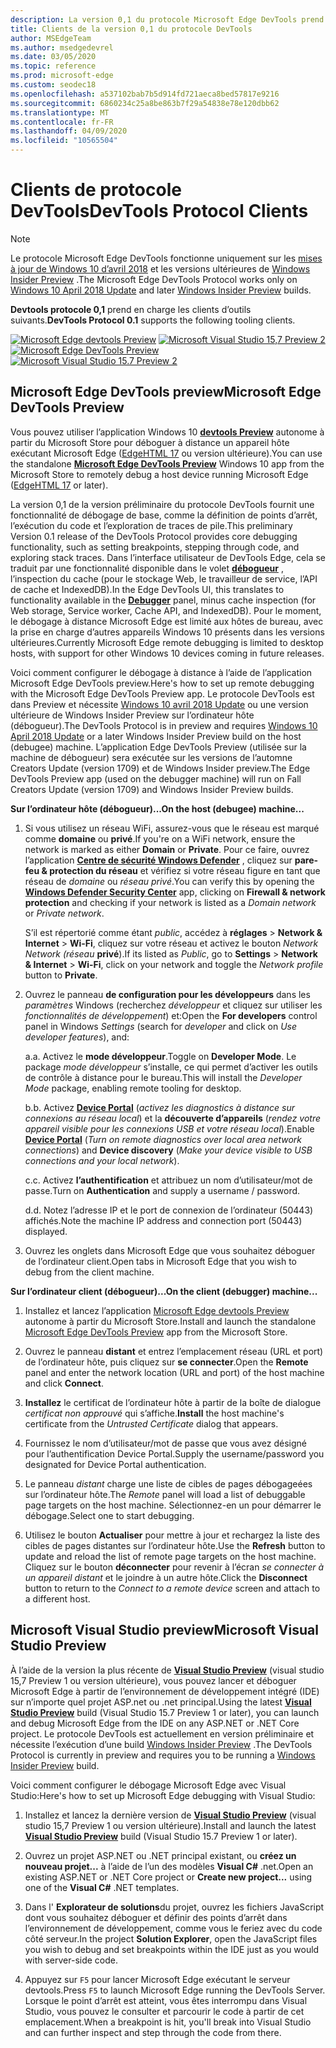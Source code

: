 ```yaml
---
description: La version 0,1 du protocole Microsoft Edge DevTools prend en charge les clients d’outils suivants.
title: Clients de la version 0,1 du protocole DevTools
author: MSEdgeTeam
ms.author: msedgedevrel
ms.date: 03/05/2020
ms.topic: reference
ms.prod: microsoft-edge
ms.custom: seodec18
ms.openlocfilehash: a537102bab7b5d914fd721aeca8bed57817e9216
ms.sourcegitcommit: 6860234c25a8be863b7f29a54838e78e120dbb62
ms.translationtype: MT
ms.contentlocale: fr-FR
ms.lasthandoff: 04/09/2020
ms.locfileid: "10565504"
---
```

# <span data-ttu-id="883e9-103">Clients de protocole DevTools</span><span class="sxs-lookup"><span data-stu-id="883e9-103">DevTools Protocol Clients</span></span>

> [!NOTE]
> <span data-ttu-id="883e9-104">Le protocole Microsoft Edge DevTools fonctionne uniquement sur les [mises à jour de Windows 10 d’avril 2018](https://blogs.windows.com/windowsexperience/2018/04/30/how-to-get-the-windows-10-april-2018-update/#5VXkQMU41CJzZPER.97) et les versions ultérieures de [Windows Insider Preview](https://insider.windows.com/en-us/getting-started/) .</span><span class="sxs-lookup"><span data-stu-id="883e9-104">The Microsoft Edge DevTools Protocol works only on [Windows 10 April 2018 Update](https://blogs.windows.com/windowsexperience/2018/04/30/how-to-get-the-windows-10-april-2018-update/#5VXkQMU41CJzZPER.97) and later [Windows Insider Preview](https://insider.windows.com/en-us/getting-started/) builds.</span></span>

<span data-ttu-id="883e9-105">**Devtools protocole 0,1** prend en charge les clients d’outils suivants.</span><span class="sxs-lookup"><span data-stu-id="883e9-105">**DevTools Protocol 0.1** supports the following tooling clients.</span></span>

<span data-ttu-id="883e9-106">[ ![ Microsoft Edge devtools Preview](../media/microsoft-edge-devtools.png)](#microsoft-edge-devtools-preview) [ ![ Microsoft Visual Studio 15,7 Preview 2](../media/visual-studio-2017.png)](#microsoft-visual-studio-preview)</span><span class="sxs-lookup"><span data-stu-id="883e9-106">[![Microsoft Edge DevTools Preview](../media/microsoft-edge-devtools.png)](#microsoft-edge-devtools-preview) [![Microsoft Visual Studio 15.7 Preview 2](../media/visual-studio-2017.png)](#microsoft-visual-studio-preview)</span></span>

## <span data-ttu-id="883e9-107">Microsoft Edge DevTools preview</span><span class="sxs-lookup"><span data-stu-id="883e9-107">Microsoft Edge DevTools Preview</span></span>

<span data-ttu-id="883e9-108">Vous pouvez utiliser l’application Windows 10 [**devtools Preview**](https://www.microsoft.com/store/p/microsoft-edge-devtools-preview/9mzbfrmz0mnj?activetab=pivot%3aoverviewtab) autonome à partir du Microsoft Store pour déboguer à distance un appareil hôte exécutant Microsoft Edge ([EdgeHTML 17](../../dev-guide.md) ou version ultérieure).</span><span class="sxs-lookup"><span data-stu-id="883e9-108">You can use the standalone [**Microsoft Edge DevTools Preview**](https://www.microsoft.com/store/p/microsoft-edge-devtools-preview/9mzbfrmz0mnj?activetab=pivot%3aoverviewtab) Windows 10 app from the Microsoft Store to remotely debug a host device running Microsoft Edge ([EdgeHTML 17](../../dev-guide.md) or later).</span></span>

<span data-ttu-id="883e9-109">La version 0,1 de la version préliminaire du protocole DevTools fournit une fonctionnalité de débogage de base, comme la définition de points d’arrêt, l’exécution du code et l’exploration de traces de pile.</span><span class="sxs-lookup"><span data-stu-id="883e9-109">This preliminary Version 0.1 release of the DevTools Protocol provides core debugging functionality, such as setting breakpoints, stepping through code, and exploring stack traces.</span></span> <span data-ttu-id="883e9-110">Dans l’interface utilisateur de DevTools Edge, cela se traduit par une fonctionnalité disponible dans le volet [**débogueur**](../../devtools-guide/debugger.md) , l’inspection du cache (pour le stockage Web, le travailleur de service, l’API de cache et IndexedDB).</span><span class="sxs-lookup"><span data-stu-id="883e9-110">In the Edge DevTools UI, this translates to functionality available in the [**Debugger**](../../devtools-guide/debugger.md) panel, minus cache inspection (for Web storage, Service worker, Cache API, and IndexedDB).</span></span> <span data-ttu-id="883e9-111">Pour le moment, le débogage à distance Microsoft Edge est limité aux hôtes de bureau, avec la prise en charge d’autres appareils Windows 10 présents dans les versions ultérieures.</span><span class="sxs-lookup"><span data-stu-id="883e9-111">Currently Microsoft Edge remote debugging is limited to desktop hosts, with support for other Windows 10 devices coming in future releases.</span></span>

<span data-ttu-id="883e9-112">Voici comment configurer le débogage à distance à l’aide de l’application Microsoft Edge DevTools preview.</span><span class="sxs-lookup"><span data-stu-id="883e9-112">Here's how to set up remote debugging with the Microsoft Edge DevTools Preview app.</span></span> <span data-ttu-id="883e9-113">Le protocole DevTools est dans Preview et nécessite [Windows 10 avril 2018 Update](https://blogs.windows.com/windowsexperience/2018/04/30/how-to-get-the-windows-10-april-2018-update/#5VXkQMU41CJzZPER.97) ou une version ultérieure de Windows Insider Preview sur l’ordinateur hôte (débogueur).</span><span class="sxs-lookup"><span data-stu-id="883e9-113">The DevTools Protocol is in preview and requires [Windows 10 April 2018 Update](https://blogs.windows.com/windowsexperience/2018/04/30/how-to-get-the-windows-10-april-2018-update/#5VXkQMU41CJzZPER.97) or a later Windows Insider Preview build on the host (debugee) machine.</span></span> <span data-ttu-id="883e9-114">L’application Edge DevTools Preview (utilisée sur la machine de débogueur) sera exécutée sur les versions de l’automne Creators Update (version 1709) et de Windows Insider preview.</span><span class="sxs-lookup"><span data-stu-id="883e9-114">The Edge DevTools Preview app (used on the debugger machine) will run on Fall Creators Update (version 1709) and Windows Insider Preview builds.</span></span>

**<span data-ttu-id="883e9-115">Sur l’ordinateur hôte (débogueur)...</span><span class="sxs-lookup"><span data-stu-id="883e9-115">On the host (debugee) machine...</span></span>**

1. <span data-ttu-id="883e9-116">Si vous utilisez un réseau WiFi, assurez-vous que le réseau est marqué comme **domaine** ou **privé**.</span><span class="sxs-lookup"><span data-stu-id="883e9-116">If you're on a WiFi network, ensure the network is marked as either **Domain** or **Private**.</span></span> <span data-ttu-id="883e9-117">Pour ce faire, ouvrez l’application [**Centre de sécurité Windows Defender**](/windows/security/threat-protection/windows-defender-security-center/windows-defender-security-center) , cliquez sur **pare-feu & protection du réseau** et vérifiez si votre réseau figure en tant que réseau de *domaine* ou *réseau privé*.</span><span class="sxs-lookup"><span data-stu-id="883e9-117">You can verify this by opening the [**Windows Defender Security Center**](/windows/security/threat-protection/windows-defender-security-center/windows-defender-security-center) app, clicking on **Firewall & network protection** and checking if your network is listed as a *Domain network* or *Private network*.</span></span> 

    <span data-ttu-id="883e9-118">S’il est répertorié comme étant *public*, accédez à **réglages**  >  **Network & Internet**  >  **Wi-Fi**, cliquez sur votre réseau et activez le bouton *Network Network (réseau* **privé**).</span><span class="sxs-lookup"><span data-stu-id="883e9-118">If its listed as *Public*, go to **Settings** > **Network & Internet** > **Wi-Fi**, click on your network and toggle the *Network profile* button to **Private**.</span></span>

2. <span data-ttu-id="883e9-119">Ouvrez le panneau **de configuration pour les développeurs** dans les *paramètres* Windows (recherchez *développeur* et cliquez sur utiliser les *fonctionnalités de développement*) et:</span><span class="sxs-lookup"><span data-stu-id="883e9-119">Open the **For developers** control panel in Windows *Settings* (search for *developer* and click on *Use developer features*), and:</span></span> 

    <span data-ttu-id="883e9-120">a.</span><span class="sxs-lookup"><span data-stu-id="883e9-120">a.</span></span> <span data-ttu-id="883e9-121">Activez le **mode développeur**.</span><span class="sxs-lookup"><span data-stu-id="883e9-121">Toggle on **Developer Mode**.</span></span> <span data-ttu-id="883e9-122">Le package *mode développeur* s’installe, ce qui permet d’activer les outils de contrôle à distance pour le bureau.</span><span class="sxs-lookup"><span data-stu-id="883e9-122">This will install the *Developer Mode* package, enabling remote tooling for desktop.</span></span>

    <span data-ttu-id="883e9-123">b.</span><span class="sxs-lookup"><span data-stu-id="883e9-123">b.</span></span> <span data-ttu-id="883e9-124">Activez [**Device Portal**](/windows/uwp/debug-test-perf/device-portal) (*activez les diagnostics à distance sur connexions au réseau local*) et la **découverte d’appareils** (*rendez votre appareil visible pour les connexions USB et votre réseau local*).</span><span class="sxs-lookup"><span data-stu-id="883e9-124">Enable [**Device Portal**](/windows/uwp/debug-test-perf/device-portal) (*Turn on remote diagnostics over local area network connections*) and **Device discovery** (*Make your device visible to USB connections and your local network*).</span></span>

    <span data-ttu-id="883e9-125">c.</span><span class="sxs-lookup"><span data-stu-id="883e9-125">c.</span></span> <span data-ttu-id="883e9-126">Activez **l’authentification** et attribuez un nom d’utilisateur/mot de passe.</span><span class="sxs-lookup"><span data-stu-id="883e9-126">Turn on **Authentication** and supply a username / password.</span></span>

    <span data-ttu-id="883e9-127">d.</span><span class="sxs-lookup"><span data-stu-id="883e9-127">d.</span></span> <span data-ttu-id="883e9-128">Notez l’adresse IP et le port de connexion de l’ordinateur (50443) affichés.</span><span class="sxs-lookup"><span data-stu-id="883e9-128">Note the machine IP address and connection port (50443) displayed.</span></span>

3. <span data-ttu-id="883e9-129">Ouvrez les onglets dans Microsoft Edge que vous souhaitez déboguer de l’ordinateur client.</span><span class="sxs-lookup"><span data-stu-id="883e9-129">Open tabs in Microsoft Edge that you wish to debug from the client machine.</span></span>

**<span data-ttu-id="883e9-130">Sur l’ordinateur client (débogueur)...</span><span class="sxs-lookup"><span data-stu-id="883e9-130">On the client (debugger) machine...</span></span>**

1.  <span data-ttu-id="883e9-131">Installez et lancez l’application [Microsoft Edge devtools Preview](https://www.microsoft.com/store/p/microsoft-edge-devtools-preview/9mzbfrmz0mnj?activetab=pivot%3aoverviewtab) autonome à partir du Microsoft Store.</span><span class="sxs-lookup"><span data-stu-id="883e9-131">Install and launch the standalone [Microsoft Edge DevTools Preview](https://www.microsoft.com/store/p/microsoft-edge-devtools-preview/9mzbfrmz0mnj?activetab=pivot%3aoverviewtab) app from the Microsoft Store.</span></span>

2. <span data-ttu-id="883e9-132">Ouvrez le panneau **distant** et entrez l’emplacement réseau (URL et port) de l’ordinateur hôte, puis cliquez sur **se connecter**.</span><span class="sxs-lookup"><span data-stu-id="883e9-132">Open the **Remote** panel and enter the network location (URL and port) of the host machine and click **Connect**.</span></span>

3. <span data-ttu-id="883e9-133">**Installez** le certificat de l’ordinateur hôte à partir de la boîte de dialogue *certificat non approuvé* qui s’affiche.</span><span class="sxs-lookup"><span data-stu-id="883e9-133">**Install** the host machine's certificate from the *Untrusted Certificate* dialog that appears.</span></span>

4. <span data-ttu-id="883e9-134">Fournissez le nom d’utilisateur/mot de passe que vous avez désigné pour l’authentification Device Portal.</span><span class="sxs-lookup"><span data-stu-id="883e9-134">Supply the username/password you designated for Device Portal authentication.</span></span>

5. <span data-ttu-id="883e9-135">Le panneau *distant* charge une liste de cibles de pages débogageées sur l’ordinateur hôte.</span><span class="sxs-lookup"><span data-stu-id="883e9-135">The *Remote* panel will load a list of debuggable page targets on the host machine.</span></span> <span data-ttu-id="883e9-136">Sélectionnez-en un pour démarrer le débogage.</span><span class="sxs-lookup"><span data-stu-id="883e9-136">Select one to start debugging.</span></span>

6. <span data-ttu-id="883e9-137">Utilisez le bouton **Actualiser** pour mettre à jour et rechargez la liste des cibles de pages distantes sur l’ordinateur hôte.</span><span class="sxs-lookup"><span data-stu-id="883e9-137">Use the **Refresh** button to update and reload the list of remote page targets on the host machine.</span></span> <span data-ttu-id="883e9-138">Cliquez sur le bouton **déconnecter** pour revenir à l’écran *se connecter à un appareil distant* et le joindre à un autre hôte.</span><span class="sxs-lookup"><span data-stu-id="883e9-138">Click the **Disconnect** button to return to the *Connect to a remote device* screen and attach to a different host.</span></span>

## <span data-ttu-id="883e9-139">Microsoft Visual Studio preview</span><span class="sxs-lookup"><span data-stu-id="883e9-139">Microsoft Visual Studio Preview</span></span>

<span data-ttu-id="883e9-140">À l’aide de la version la plus récente de [**Visual Studio Preview**](https://www.visualstudio.com/vs/preview/) (visual studio 15,7 Preview 1 ou version ultérieure), vous pouvez lancer et déboguer Microsoft Edge à partir de l’environnement de développement intégré (IDE) sur n’importe quel projet ASP.net ou .net principal.</span><span class="sxs-lookup"><span data-stu-id="883e9-140">Using the latest [**Visual Studio Preview**](https://www.visualstudio.com/vs/preview/) build (Visual Studio 15.7 Preview 1 or later), you can launch and debug Microsoft Edge from the IDE on any ASP.NET or .NET Core project.</span></span> <span data-ttu-id="883e9-141">Le protocole DevTools est actuellement en version préliminaire et nécessite l’exécution d’une build [Windows Insider Preview](https://insider.windows.com/en-us/getting-started/) .</span><span class="sxs-lookup"><span data-stu-id="883e9-141">The DevTools Protocol is currently in preview and requires you to be running a [Windows Insider Preview](https://insider.windows.com/en-us/getting-started/) build.</span></span>

<span data-ttu-id="883e9-142">Voici comment configurer le débogage Microsoft Edge avec Visual Studio:</span><span class="sxs-lookup"><span data-stu-id="883e9-142">Here's how to set up Microsoft Edge debugging with Visual Studio:</span></span>

1.  <span data-ttu-id="883e9-143">Installez et lancez la dernière version de [**Visual Studio Preview**](https://www.visualstudio.com/vs/preview/) (visual studio 15,7 Preview 1 ou version ultérieure).</span><span class="sxs-lookup"><span data-stu-id="883e9-143">Install and launch the latest [**Visual Studio Preview**](https://www.visualstudio.com/vs/preview/) build (Visual Studio 15.7 Preview 1 or later).</span></span>

2. <span data-ttu-id="883e9-144">Ouvrez un projet ASP.NET ou .NET principal existant, ou **créez un nouveau projet...** à l’aide de l’un des modèles **Visual C#** .net.</span><span class="sxs-lookup"><span data-stu-id="883e9-144">Open an existing ASP.NET or .NET Core project or **Create new project...** using one of the **Visual C#** .NET templates.</span></span>

3. <span data-ttu-id="883e9-145">Dans l' **Explorateur de solutions**du projet, ouvrez les fichiers JavaScript dont vous souhaitez déboguer et définir des points d’arrêt dans l’environnement de développement, comme vous le feriez avec du code côté serveur.</span><span class="sxs-lookup"><span data-stu-id="883e9-145">In the project **Solution Explorer**, open the JavaScript files you wish to debug and set breakpoints within the IDE just as you would with server-side code.</span></span>

4. <span data-ttu-id="883e9-146">Appuyez sur `F5` pour lancer Microsoft Edge exécutant le serveur devtools.</span><span class="sxs-lookup"><span data-stu-id="883e9-146">Press `F5` to launch Microsoft Edge running the DevTools Server.</span></span> <span data-ttu-id="883e9-147">Lorsque le point d’arrêt est atteint, vous êtes interrompu dans Visual Studio, vous pouvez le consulter et parcourir le code à partir de cet emplacement.</span><span class="sxs-lookup"><span data-stu-id="883e9-147">When a breakpoint is hit, you'll break into Visual Studio and can further inspect and step through the code from there.</span></span>
